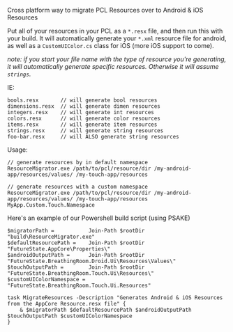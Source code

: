 Cross platform way to migrate PCL Resources over to Android & iOS Resources

Put all of your resources in your PCL as a `*.resx` file, and then run this with your build. It will automatically 
generate your `*.xml` resource file for android, as well as a `CustomUIColor.cs` class for iOS (more iOS 
support to come).

*note: if you start your file name with the type of resource you're generating, it will automatically generate specific resources. Otherwise it will assume `strings`.*

IE:
 
    bools.resx       // will generate bool resources
    dimensions.resx  // will generate dimen resources
    integers.resx    // will generate int resources
    colors.resx      // will generate color resources
    items.resx       // will generate item resources
    strings.resx     // will generate string resources
    foo-bar.resx     // will ALSO generate string resources

Usage:

    // generate resources by in default namespace  
    ResourceMigrator.exe /path/to/pcl/resource/dir /my-android-app/resources/values/ /my-touch-app/resources

    // generate resources with a custom namespace  
    ResourceMigrator.exe /path/to/pcl/resource/dir /my-android-app/resources/values/ /my-touch-app/resources MyApp.Custom.Touch.Namespace

Here's an example of our Powershell build script (using PSAKE)

    $migratorPath =           Join-Path $rootDir "build\ResourceMigrator.exe"
    $defaultResourcePath =    Join-Path $rootDir "FutureState.AppCore\Properties\"
    $androidOutputPath =      Join-Path $rootDir "FutureState.BreathingRoom.Droid.Ui\Resources\Values\"
    $touchOutputPath =        Join-Path $rootDir "FutureState.BreathingRoom.Touch.Ui\Resources\"
    $customUIColorNamespace = "FutureState.BreathingRoom.Touch.Ui.Resources"
    
    task MigrateResources -Description "Generates Android & iOS Resources from the AppCore Resource.resx file" {
        & $migratorPath $defaultResourcePath $androidOutputPath $touchOutputPath $customUIColorNamespace
    }
